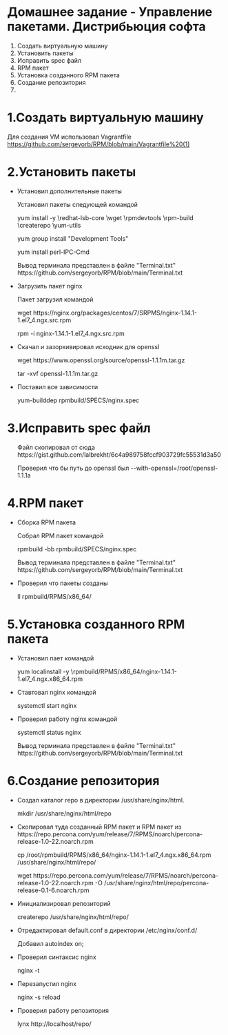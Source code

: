 # Домашнее задание - Управление пакетами. Дистрибьюция софта
<ol>
  <li>Создать виртуальную машину</li>
  <li>Установить пакеты</li>
  <li>Исправить spec файл</li>
  <li>RPM пакет</li>
  <li>Установка созданного RPM пакета</li>
  <li>Создание репозитория</li>
  <li></li>
</ol>

# 1.Создать виртуальную машину
Для создания VM использовал Vagrantfile https://github.com/sergeyorb/RPM/blob/main/Vagrantfile%20(1)

# 2.Установить пакеты
<ul>
<li>Установил дополнительные пакеты</li>
  <p> Установил пакеты следующей командой</p>
  <p> yum install -y \redhat-lsb-core \wget \rpmdevtools \rpm-build \createrepo \yum-utils
  <p> yum group install "Development Tools"
  <p> yum install perl-IPC-Cmd
  <p> Вывод терминала представлен в файле "Terminal.txt" https://github.com/sergeyorb/RPM/blob/main/Terminal.txt    
  
<li>Загрузить пакет nginx</li>
  <p> Пакет загрузил командой</p>
  <p> wget https://nginx.org/packages/centos/7/SRPMS/nginx-1.14.1-1.el7_4.ngx.src.rpm
  <p> rpm -i nginx-1.14.1-1.el7_4.ngx.src.rpm
  
<li>Скачал и зазорхивировал исходник для openssl</li>
  <p> wget https://www.openssl.org/source/openssl-1.1.1m.tar.gz</p>  
  <p> tar -xvf openssl-1.1.1m.tar.gz
<li> Поставил все зависимости</li>
  <p> yum-builddep rpmbuild/SPECS/nginx.spec</p>  
</ul> 

# 3.Исправить spec файл
<ul>
  <p> Файл скопировал от сюда https://gist.github.com/lalbrekht/6c4a989758fccf903729fc55531d3a50
  <p> Проверил что бы путь до openssl был --with-openssl=/root/openssl-1.1.1a  
</ul>

# 4.RPM пакет
<ul>
<li>Сборка RPM пакета</li>
 <p> Собрал RPM пакет командой</p> 
 <p> rpmbuild -bb rpmbuild/SPECS/nginx.spec
 <p> Вывод терминала представлен в файле "Terminal.txt" https://github.com/sergeyorb/RPM/blob/main/Terminal.txt  
<li>Проверил что пакеты созданы</li>
 <p> ll rpmbuild/RPMS/x86_64/ 
</ul>  

# 5.Установка созданного RPM пакета
<ul>
<li>Установил пает командой</li>
  <p> yum localinstall -y \rpmbuild/RPMS/x86_64/nginx-1.14.1-1.el7_4.ngx.x86_64.rpm   
<li>Ставтовал nginx командой</li>
  <p> systemctl start nginx   
<li>Проверил работу nginx командой</li> 
  <p> systemctl status nginx
  <p> Вывод терминала представлен в файле "Terminal.txt" https://github.com/sergeyorb/RPM/blob/main/Terminal.txt 
</ul>

# 6.Создание репозитория
<ul>
<li>Создал каталог repo в директории /usr/share/nginx/html.</li>
  <p> mkdir /usr/share/nginx/html/repo  
<li>Скопировал туда созданный RPM пакет и RPM пакет из https://repo.percona.com/yum/release/7/RPMS/noarch/percona-release-1.0-22.noarch.rpm</li>
  <p> cp /root/rpmbuild/RPMS/x86_64/nginx-1.14.1-1.el7_4.ngx.x86_64.rpm /usr/share/nginx/html/repo/
  <p> wget https://repo.percona.com/yum/release/7/RPMS/noarch/percona-release-1.0-22.noarch.rpm -O /usr/share/nginx/html/repo/percona-release-0.1-6.noarch.rpm  
<li>Инициализировал репозиторий</li>
  <p> createrepo /usr/share/nginx/html/repo/  
<li>Отредактировал default.conf в директории /etc/nginx/conf.d/</li>
  <p> Добавил autoindex on;  
<li>Проверил синтаксис nginx</li>
  <p> nginx -t
<li>Перезапустил nginx</li>
  <p> nginx -s reload
<li>Проверил работу репозитория</li>
  <p> lynx http://localhost/repo/
</ul>
